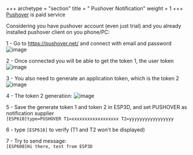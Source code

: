 +++
archetype = "section"
title = " Pushover Notification"
weight = 1
+++
[Pushover](https://pushover.net/) is paid service

Considering you have pushover account (even just trial) and you already installed pushover client on you phone/PC:  

1 - Go to <https://pushover.net/> and connect with email and password  
![image](/images/notifications/pushover/logon.png)

2 - Once connected you will be able to get the token 1, the user token  
![image](/images/notifications/pushover/token1.png)

3 - You also need to generate an application token, which is the token 2  
![image](/images/notifications/pushover/token2.png)

4 - The token 2 generation:
![image](/images/notifications/pushover/token2b.png)

5 - Save the generate token 1 and token 2 in ESP3D, and set PUSHOVER as notification supplier  
`[ESP610]type=PUSHOVER T1=xxxxxxxxxxxxxxxxxx T2=yyyyyyyyyyyyyyyyy`  

6 - type `[ESP610]` to verify (T1 and T2 won't be displayed)  

7 - Try to send message:  
`[ESP600]Hi there, test from ESP3D`
